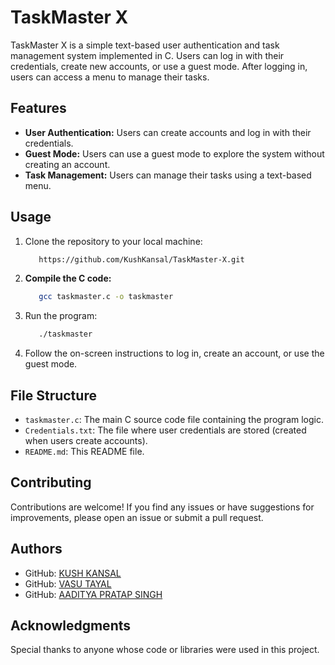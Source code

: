 
# TaskMaster X

TaskMaster X is a simple text-based user authentication and task management system implemented in C. Users can log in with their credentials, create new accounts, or use a guest mode. After logging in, users can access a menu to manage their tasks.


## **Features**

- **User Authentication:** Users can create accounts and log in with their credentials.
- **Guest Mode:** Users can use a guest mode to explore the system without creating an account.
- **Task Management:** Users can manage their tasks using a text-based menu.


## **Usage**

1. Clone the repository to your local machine:

   ```bash
      https://github.com/KushKansal/TaskMaster-X.git
   ```

2. **Compile the C code:**

   ```bash
      gcc taskmaster.c -o taskmaster
   ```

3. Run the program:

   ```bash
      ./taskmaster
   ```

4. Follow the on-screen instructions to log in, create an account, or use the guest mode.

## File Structure

- `taskmaster.c`: The main C source code file containing the program logic.
- `Credentials.txt`: The file where user credentials are stored (created when users create accounts).
- `README.md`: This README file.

## Contributing

Contributions are welcome! If you find any issues or have suggestions for improvements, please open an issue or submit a pull request.

## Authors

- GitHub: [KUSH KANSAL](https://github.com/KushKansal)
- GitHub: [VASU TAYAL](https://github.com/VasuTayal11)
- GitHub: [AADITYA PRATAP SINGH](https://github.com/aaditwocode)

## Acknowledgments
Special thanks to anyone whose code or libraries were used in this project.
